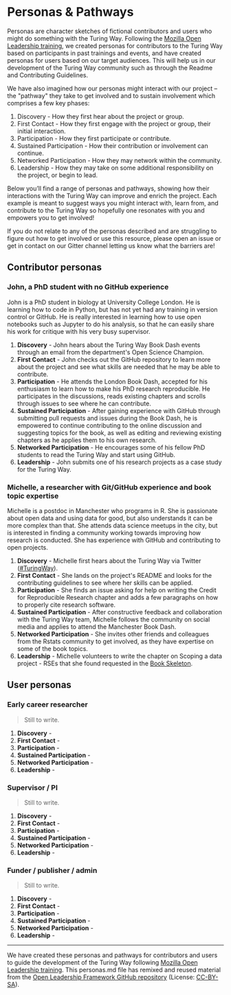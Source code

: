 # Personas & Pathways

Personas are character sketches of fictional contributors and users who might do something with the Turing Way.
Following the [Mozilla Open Leadership training](https://mozilla.github.io/open-leadership-training-series/articles/building-communities-of-contributors/bring-on-contributors-using-personas-and-pathways/), we created personas for contributors to the Turing Way based on participants in past trainings and events, and have created personas for users based on our target audiences.
This will help us in our development of the Turing Way community such as through the Readme and Contributing Guidelines.

We have also imagined how our personas might interact with our project – the "pathway" they take to get involved and to sustain involvement which comprises a few key phases:

1. Discovery - How they first hear about the project or group.
2. First Contact - How they first engage with the project or group, their initial interaction.
3. Participation - How they first participate or contribute.
4. Sustained Participation - How their contribution or involvement can continue.
5. Networked Participation - How they may network within the community.
6. Leadership - How they may take on some additional responsibility on the project, or begin to lead.

Below you’ll find a range of personas and pathways, showing how their interactions with the Turing Way can improve and enrich the project.
Each example is meant to suggest ways you might interact with, learn from, and contribute to the Turing Way so hopefully one resonates with you and empowers you to get involved!

If you do not relate to any of the personas described and are struggling to figure out how to get involved or use this resource, please open an issue or get in contact on our Gitter channel letting us know what the barriers are!

## Contributor personas

### John, a PhD student with no GitHub experience

John is a PhD student in biology at University College London.
He is learning how to code in Python, but has not yet had any training in version control or GitHub.
He is really interested in learning how to use open notebooks such as Jupyter to do his analysis, so that he can easily share his work for critique with his very busy supervisor.

1. **Discovery** - John hears about the Turing Way Book Dash events through an email from the department's Open Science Champion.
2. **First Contact** - John checks out the GitHub repository to learn more about the project and see what skills are needed that he may be able to contribute.
3. **Participation** - He attends the London Book Dash, accepted for his enthusiasm to learn how to make his PhD research reproducible. He participates in the discussions, reads existing chapters and scrolls through issues to see where he can contribute.
4. **Sustained Participation** - After gaining experience with GitHub through submitting pull requests and issues during the Book Dash, he is empowered to continue contributing to the online discussion and suggesting topics for the book, as well as editing and reviewing existing chapters as he applies them to his own research.
5. **Networked Participation** - He encourages some of his fellow PhD students to read the Turing Way and start using GitHub.
6. **Leadership** - John submits one of his research projects as a case study for the Turing Way.



###  Michelle, a researcher with Git/GitHub experience and book topic expertise

Michelle is a postdoc in Manchester who programs in R.
She is passionate about open data and using data for good, but also understands it can be more complex than that.
She attends data science meetups in the city, but is interested in finding a community working towards improving how research is conducted.
She has experience with GitHub and contributing to open projects.

1. **Discovery** - Michelle first hears about the Turing Way via Twitter ([#TuringWay](https://twitter.com/search?q=%23TuringWay&src=typed_query)).
2. **First Contact** - She lands on the project's README and looks for the contributing guidelines to see where her skills can be applied.
3. **Participation** - She finds an issue asking for help on writing the Credit for Reproducible Research chapter and adds a few paragraphs on how to properly cite research software.
4. **Sustained Participation** - After constructive feedback and collaboration with the Turing Way team, Michelle follows the community on social media and applies to attend the Manchester Book Dash.
5. **Networked Participation** - She invites other friends and colleagues from the Rstats community to get involved, as they have expertise on some of the book topics.
6. **Leadership** - Michelle volunteers to write the chapter on Scoping a data project - RSEs that she found requested in the [Book Skeleton](https://github.com/alan-turing-institute/the-turing-way/blob/master/book_skeleton.md).


## User personas

### Early career researcher

> Still to write.

1. **Discovery** -
2. **First Contact** -
3. **Participation** -
4. **Sustained Participation** -
5. **Networked Participation** -
6. **Leadership** -

### Supervisor / PI

> Still to write.

1. **Discovery** -
2. **First Contact** -
3. **Participation** -
4. **Sustained Participation** -
5. **Networked Participation** -
6. **Leadership** -

### Funder / publisher / admin

> Still to write.

1. **Discovery** -
2. **First Contact** -
3. **Participation** -
4. **Sustained Participation** -
5. **Networked Participation** -
6. **Leadership** -

---

We have created these personas and pathways for contributors and users to guide the development of the Turing Way following [Mozilla Open Leadership training](https://mozilla.github.io/open-leadership-training-series/articles/building-communities-of-contributors/bring-on-contributors-using-personas-and-pathways/). This personas.md file has remixed and reused material from the [Open Leadership Framework GitHub repository](https://github.com/mozilla/open-leadership-framework/blob/master/personas.md) (License: [CC-BY-SA](https://creativecommons.org/licenses/by/4.0/)).
